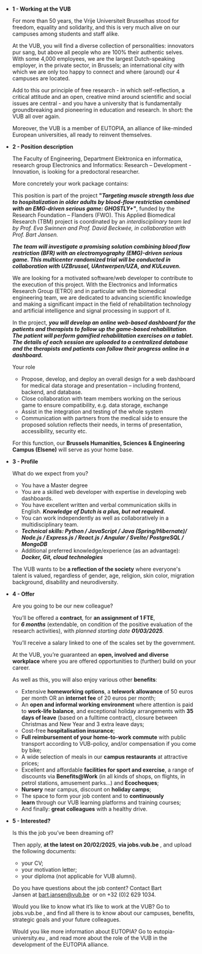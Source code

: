 - **1 - Working at the VUB**
    
    For more than 50 years, the Vrije Universiteit Brusselhas stood for freedom, equality and solidarity, and this is very much alive on our campuses among students and staff alike.
    
    At the VUB, you will find a diverse collection of personalities: innovators pur sang, but above all people who are 100% their authentic selves. With some 4,000 employees, we are the largest Dutch-speaking employer, in the private sector, in Brussels; an international city with which we are only too happy to connect and where (around) our 4 campuses are located.
    
    Add to this our principle of free research - in which self-reflection, a critical attitude and an open, creative mind around scientific and social issues are central - and you have a university that is fundamentally groundbreaking and pioneering in education and research. In short: the VUB all over again.
    
    Moreover, the VUB is a member of EUTOPIA, an alliance of like-minded European universities, all ready to reinvent themselves.
    
- **2 - Position description**
    
    The Faculty of Engineering, Department Elektronica en informatica, research group Electronics and Informatics: Research – Development - Innovation, is looking for a predoctoral researcher.
    
    More concretely your work package contains:
    
    This position is part of the project **"*Targeting muscle strength loss due to hospitalization in older adults by blood-flow restriction combined with an EMG-driven serious game: GHOSTLY+*"**, funded by the Research Foundation – Flanders (FWO). This Applied Biomedical Research (TBM) project is coordinated by an *interdisciplinary team led by Prof. Eva Swinnen and Prof. David Beckwée, in collaboration with Prof. Bart Jansen.*
    
    ***The team will investigate a promising solution combining blood flow restriction (BFR) with an electromyography (EMG)-driven serious game. This multicenter randomized trial will be conducted in collaboration with UZBrussel, UAntwerpen/UZA, and KULeuven.***
    
    We are looking for a motivated software/web developer to contribute to the execution of this project. With the Electronics and Informatics Research Group (ETRO) and in particular with the biomedical engineering team, we are dedicated to advancing scientific knowledge and making a significant impact in the field of rehabilitation technology and artificial intelligence and signal processing in support of it.
    
    In the project, ***you will develop an online web-based dashboard for the patients and therapists to follow up the game-based rehabilitation**. **The patient will perform gamified rehabilitation exercises on a tablet. The details of each session are uploaded to a centralized database and the therapists and patients can follow their progress online in a dashboard.***
    
    Your role
    
    - Propose, develop, and deploy an overall design for a web dashboard for medical data storage and presentation – including frontend, backend, and database.
    - Close collaboration with team members working on the serious game to ensure compatibility, e.g. data storage, exchange
    - Assist in the integration and testing of the whole system
    - Communication with partners from the medical side to ensure the proposed solution reflects their needs, in terms of presentation, accessibility, security etc.
    
    For this function, our **Brussels Humanities, Sciences & Engineering Campus (Elsene)** will serve as your home base.
    
- **3 - Profile**
    
    What do we expect from you?
    
    - You have a Master degree
    - You are a skilled web developer with expertise in developing web dashboards.
    - You have excellent written and verbal communication skills in English. ***Knowledge of Dutch is a plus, but not required.***
    - You can work independently as well as collaboratively in a multidisciplinary team.
    - ***Technical skills: Python / JavaScript / Java (Spring/Hibernate)/ Node.js / Express.js / React.js / Angular / Svelte/ PostgreSQL / MongoDB***
    - Additional preferred knowledge/experience (as an advantage): ***Docker, Git, cloud technologies***
    
    The VUB wants to be **a reflection of the society** where everyone's talent is valued, regardless of gender, age, religion, skin color, migration background, disability and neurodiversity.
    
- **4 - Offer**
    
    Are you going to be our new colleague?
    
    You’ll be offered a **contract**, for **an assignment of 1 FTE**, for ***6 months*** (extendable, on condition of the positive evaluation of the research activities), with *planned starting date **01/03/2025**.*
    
    You’ll receive a salary linked to one of the scales set by the government.
    
    At the VUB, you’re guaranteed an **open, involved and diverse workplace** where you are offered opportunities to (further) build on your career.
    
    As well as this, you will also enjoy various other **benefits**:
    
    - Extensive **homeworking options**, a **telework allowance** of 50 euros per month OR an **internet fee** of 20 euros per month;
    - An **open and informal working environment** where attention is paid to **work-life balance**, and exceptional holiday arrangements with **35 days of leave** (based on a fulltime contract), closure between Christmas and New Year and 3 extra leave days;
    - Cost-free **hospitalisation insurance**;
    - **Full reimbursement of your home-to-work commute** with public transport according to VUB-policy, and/or compensation if you come by bike;
    - A wide selection of meals in our **campus restaurants** at attractive prices;
    - Excellent and affordable **facilities for sport and exercise**, a range of discounts via **Benefits@Work** (in all kinds of shops, on flights, in petrol stations, amusement parks...) and **Ecocheques**;
    - **Nursery** near campus, discount on **holiday camps**;
    - The space to form your job content and to **continuously learn** through our VUB learning platforms and training courses;
    - And finally: **great colleagues** with a healthy drive.
- **5 - Interested?**
    
    Is this the job you’ve been dreaming of?
    
    Then apply, **at the latest on 20/02/2025**, **via jobs.vub.be** , and upload the following documents:
    
    - your CV;
    - your motivation letter;
    - your diploma (not applicable for VUB alumni).
    
    Do you have questions about the job content? Contact Bart Jansen at bart.jansen@vub.be  or on +32 (0)2 629 1034.
    
    Would you like to know what it’s like to work at the VUB? Go to jobs.vub.be , and find all there is to know about our campuses, benefits, strategic goals and your future colleagues.
    
    Would you like more information about EUTOPIA? Go to eutopia-university.eu , and read more about the role of the VUB in the development of the EUTOPIA alliance.